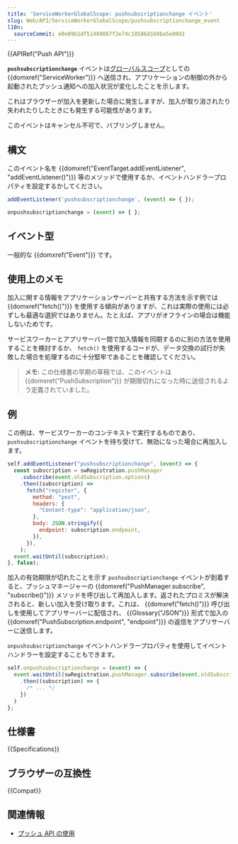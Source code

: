 ```yaml
---
title: 'ServiceWorkerGlobalScope: pushsubscriptionchange イベント'
slug: Web/API/ServiceWorkerGlobalScope/pushsubscriptionchange_event
l10n:
  sourceCommit: e0e09b1df51489867f2e74c18586d168ba5e00d1
---
```


{{APIRef("Push API")}}

**`pushsubscriptionchange`** イベントは[グローバルスコープ](/ja/docs/Web/API/ServiceWorkerGlobalScope)としての {{domxref("ServiceWorker")}} へ送信され、アプリケーションの制御の外から起動されたプッシュ通知への加入状況が変化したことを示します。

これはブラウザーが加入を更新した場合に発生しますが、加入が取り消されたり失われたりしたときにも発生する可能性があります。

このイベントはキャンセル不可で、バブリングしません。

## 構文

このイベント名を {{domxref("EventTarget.addEventListener", "addEventListener()")}} 等のメソッドで使用するか、イベントハンドラープロパティを設定するかしてください。

```js
addEventListener('pushsubscriptionchange', (event) => { });

onpushsubscriptionchange = (event) => { };
```

## イベント型

一般的な {{domxref("Event")}} です。

## 使用上のメモ

加入に関する情報をアプリケーションサーバーと共有する方法を示す例では {{domxref("fetch()")}} を使用する傾向がありますが、これは実際の使用には必ずしも最適な選択ではありません。たとえば、アプリがオフラインの場合は機能しないためです。

サービスワーカーとアプリサーバー間で加入情報を同期するのに別の方法を使用することを検討するか、 `fetch()` を使用するコードが、データ交換の試行が失敗した場合を処理するのに十分堅牢であることを確認してください。

> **メモ:** この仕様書の早期の草稿では、このイベントは {{domxref("PushSubscription")}} が期限切れになった時に送信されるよう定義されていました。

## 例

この例は、サービスワーカーのコンテキストで実行するものであり、 `pushsubscriptionchange` イベントを待ち受けて、無効になった場合に再加入します。

```js
self.addEventListener("pushsubscriptionchange", (event) => {
  const subscription = swRegistration.pushManager
    .subscribe(event.oldSubscription.options)
    .then((subscription) =>
      fetch("register", {
        method: "post",
        headers: {
          "Content-type": "application/json",
        },
        body: JSON.stringify({
          endpoint: subscription.endpoint,
        }),
      }),
    );
  event.waitUntil(subscription);
}, false);
```

加入の有効期限が切れたことを示す `pushsubscriptionchange` イベントが到着すると、プッシュマネージャーの {{domxref("PushManager.subscribe", "subscribe()")}} メソッドを呼び出して再加入します。返されたプロミスが解決されると、新しい加入を受け取ります。これは、 {{domxref("fetch()")}} 呼び出しを使用してアプリサーバーに配信され、 {{Glossary("JSON")}} 形式で加入の {{domxref("PushSubscription.endpoint", "endpoint")}} の返信をアプリサーバーに送信します。

`onpushsubscriptionchange` イベントハンドラープロパティを使用してイベントハンドラーを設定することもできます。

```js
self.onpushsubscriptionchange = (event) => {
  event.waitUntil(swRegistration.pushManager.subscribe(event.oldSubscription.options)
    .then((subscription) => {
      /* ... */
    })
  )
};
```

## 仕様書

{{Specifications}}

## ブラウザーの互換性

{{Compat}}

## 関連情報

- [プッシュ API の使用](/ja/docs/Web/API/Push_API)

